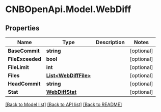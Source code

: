 # CNBOpenApi.Model.WebDiff

## Properties

Name | Type | Description | Notes
------------ | ------------- | ------------- | -------------
**BaseCommit** | **string** |  | [optional] 
**FileExceeded** | **bool** |  | [optional] 
**FileLimit** | **int** |  | [optional] 
**Files** | [**List&lt;WebDiffFile&gt;**](WebDiffFile.md) |  | [optional] 
**HeadCommit** | **string** |  | [optional] 
**Stat** | [**WebDiffStat**](WebDiffStat.md) |  | [optional] 

[[Back to Model list]](../../README.md#documentation-for-models) [[Back to API list]](../../README.md#documentation-for-api-endpoints) [[Back to README]](../../README.md)


